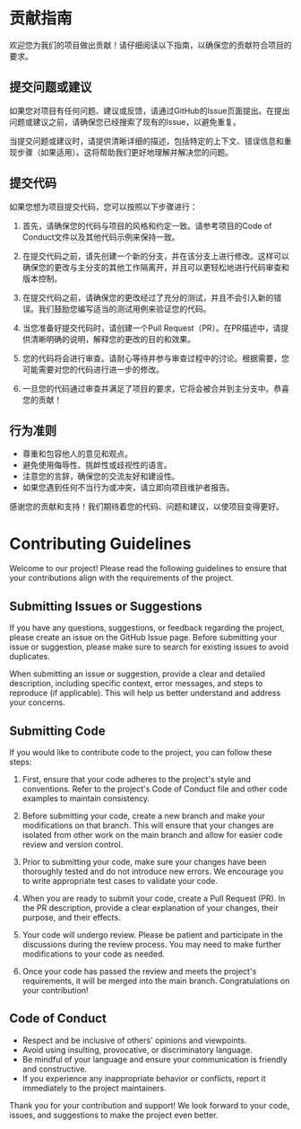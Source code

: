 # 贡献指南

欢迎您为我们的项目做出贡献！请仔细阅读以下指南，以确保您的贡献符合项目的要求。

## 提交问题或建议

如果您对项目有任何问题、建议或反馈，请通过GitHub的Issue页面提出。在提出问题或建议之前，请确保您已经搜索了现有的Issue，以避免重复。

当提交问题或建议时，请提供清晰详细的描述，包括特定的上下文、错误信息和重现步骤（如果适用）。这将帮助我们更好地理解并解决您的问题。

## 提交代码

如果您想为项目提交代码，您可以按照以下步骤进行：

1. 首先，请确保您的代码与项目的风格和约定一致。请参考项目的Code of Conduct文件以及其他代码示例来保持一致。

2. 在提交代码之前，请先创建一个新的分支，并在该分支上进行修改。这样可以确保您的更改与主分支的其他工作隔离开，并且可以更轻松地进行代码审查和版本控制。

3. 在提交代码之前，请确保您的更改经过了充分的测试，并且不会引入新的错误。我们鼓励您编写适当的测试用例来验证您的代码。

4. 当您准备好提交代码时，请创建一个Pull Request（PR）。在PR描述中，请提供清晰明确的说明，解释您的更改的目的和效果。

5. 您的代码将会进行审查。请耐心等待并参与审查过程中的讨论。根据需要，您可能需要对您的代码进行进一步的修改。

6. 一旦您的代码通过审查并满足了项目的要求，它将会被合并到主分支中。恭喜您的贡献！

## 行为准则

* 尊重和包容他人的意见和观点。
* 避免使用侮辱性、挑衅性或歧视性的语言。
* 注意您的言辞，确保您的交流友好和建设性。
* 如果您遇到任何不当行为或冲突，请立即向项目维护者报告。

感谢您的贡献和支持！我们期待着您的代码、问题和建议，以使项目变得更好。

# Contributing Guidelines

Welcome to our project! Please read the following guidelines to ensure that your contributions align with the requirements of the project.

## Submitting Issues or Suggestions

If you have any questions, suggestions, or feedback regarding the project, please create an issue on the GitHub Issue page. Before submitting your issue or suggestion, please make sure to search for existing issues to avoid duplicates.

When submitting an issue or suggestion, provide a clear and detailed description, including specific context, error messages, and steps to reproduce (if applicable). This will help us better understand and address your concerns.

## Submitting Code

If you would like to contribute code to the project, you can follow these steps:

1. First, ensure that your code adheres to the project's style and conventions. Refer to the project's Code of Conduct file and other code examples to maintain consistency.

2. Before submitting your code, create a new branch and make your modifications on that branch. This will ensure that your changes are isolated from other work on the main branch and allow for easier code review and version control.

3. Prior to submitting your code, make sure your changes have been thoroughly tested and do not introduce new errors. We encourage you to write appropriate test cases to validate your code.

4. When you are ready to submit your code, create a Pull Request (PR). In the PR description, provide a clear explanation of your changes, their purpose, and their effects.

5. Your code will undergo review. Please be patient and participate in the discussions during the review process. You may need to make further modifications to your code as needed.

6. Once your code has passed the review and meets the project's requirements, it will be merged into the main branch. Congratulations on your contribution!

## Code of Conduct

* Respect and be inclusive of others' opinions and viewpoints.
* Avoid using insulting, provocative, or discriminatory language.
* Be mindful of your language and ensure your communication is friendly and constructive.
* If you experience any inappropriate behavior or conflicts, report it immediately to the project maintainers.

Thank you for your contribution and support! We look forward to your code, issues, and suggestions to make the project even better.

